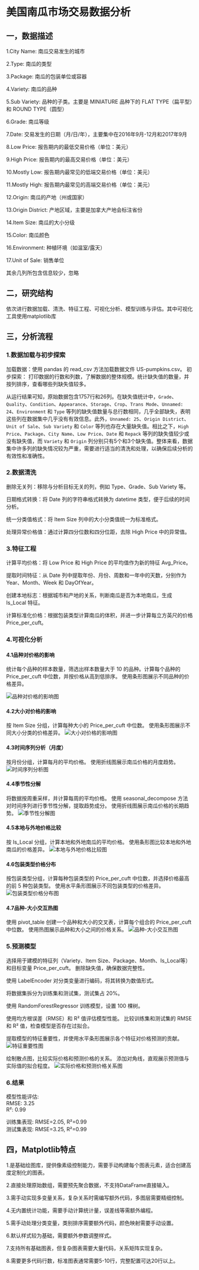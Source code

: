 # 美国南瓜市场交易数据分析

## 一，数据描述
1.City Name: 南瓜交易发生的城市  

2.Type: 南瓜的类型

3.Package: 南瓜的包装单位或容器

4.Variety: 南瓜的品种

5.Sub Variety: 品种的子类。主要是 MINIATURE 品种下的 FLAT TYPE（扁平型）和 ROUND TYPE（圆型）

6.Grade: 南瓜等级

7.Date: 交易发生的日期（月/日/年），主要集中在2016年9月-12月和2017年9月

8.Low Price: 报告期内的最低交易价格（单位：美元）

9.High Price: 报告期内的最高交易价格（单位：美元）

10.Mostly Low: 报告期内最常见的低端交易价格（单位：美元）

11.Mostly High: 报告期内最常见的高端交易价格（单位：美元）

12.Origin: 南瓜的产地（州或国家）

13.Origin District: 产地区域，主要是加拿大产地会标注省份

14.Item Size: 南瓜的大小分级

15.Color: 南瓜颜色

16.Environment: 种植环境（如温室/露天）

17.Unit of Sale: 销售单位

其余几列所包含信息较少，忽略

## 二，研究结构
依次进行数据加载、清洗、特征工程、可视化分析、模型训练与评估。其中可视化工具使用matplotlib库

## 三，分析流程
### 1.数据加载与初步探索
加载数据：使用 pandas 的 read_csv 方法加载数据文件 US-pumpkins.csv。
初步探索： 打印数据的行数和列数，了解数据的整体规模。统计缺失值的数量，并按列排序，查看哪些列缺失值较多。

从运行结果可知，原始数据包含1757行和26列。在缺失值统计中，`Grade`、`Quality`、`Condition`、`Appearance`、`Storage`、`Crop`、`Trans Mode`、`Unnamed: 24`、`Environment` 和 `Type` 等列的缺失值数量与总行数相同，几乎全部缺失，表明这些列在数据集中几乎没有有效信息。此外，`Unnamed: 25`、`Origin District`、`Unit of Sale`、`Sub Variety` 和 `Color` 等列也存在大量缺失值。相比之下，`High Price`、`Package`、`City Name`、`Low Price`、`Date` 和 `Repack` 等列的缺失值较少或没有缺失值，而 `Variety` 和 `Origin` 列分别只有5个和3个缺失值。整体来看，数据集中许多列的缺失情况较为严重，需要进行适当的清洗和处理，以确保后续分析的有效性和准确性。

### 2.数据清洗
删除无关列：移除与分析目标无关的列，例如 Type、Grade、Sub Variety 等。  

日期格式转换：将 Date 列的字符串格式转换为 datetime 类型，便于后续的时间分析。

统一分类值格式：将 Item Size 列中的大小分类值统一为标准格式。  

处理异常价格值：通过计算四分位数和四分位距，去除 High Price 中的异常值。

### 3.特征工程
计算平均价格：将 Low Price 和 High Price 的平均值作为新的特征 Avg_Price。

提取时间特征：从 Date 列中提取年份、月份、周数和一年中的天数，分别作为 Year、Month、Week 和 DayOfYear。

创建本地标志：根据城市和产地的关系，判断南瓜是否为本地南瓜，生成 Is_Local 特征。

计算标准化价格：根据包装类型计算南瓜的体积，并进一步计算每立方英尺的价格 Price_per_cuft。

### 4.可视化分析
#### 4.1品种对价格的影响
统计每个品种的样本数量，筛选出样本数量大于 10 的品种。计算每个品种的 Price_per_cuft 中位数，并按价格从高到低排序。
使用条形图展示不同品种的价格差异。

![品种对价格的影响图](docs/Figure_1.png)

#### 4.2大小对价格的影响
按 Item Size 分组，计算每种大小的 Price_per_cuft 中位数。
使用条形图展示不同大小分类的价格差异。
![大小对价格的影响图](docs/Figure_2.png)

#### 4.3时间序列分析（月度）
按月份分组，计算每月的平均价格。
使用折线图展示南瓜价格的月度趋势。
![时间序列分析图](docs/Figure_3.png)

#### 4.4季节性分解
将数据按周重采样，并计算每周的平均价格。
使用 seasonal_decompose 方法对时间序列进行季节性分解，提取趋势成分。
使用折线图展示南瓜价格的长期趋势。
![季节性分解图](docs/Figure_4.png)

#### 4.5本地与外地价格比较
按 Is_Local 分组，计算本地和外地南瓜的平均价格。
使用条形图比较本地和外地南瓜的价格差异。
![本地与外地价格比较图](docs/Figure_5.png)

#### 4.6包装类型价格分布
按包装类型分组，计算每种包装类型的 Price_per_cuft 中位数，并选择价格最高的前 5 种包装类型。
使用水平条形图展示不同包装类型的价格差异。
![包装类型价格分布图](docs/Figure_6.png)

#### 4.7品种-大小交互热图
使用 pivot_table 创建一个品种和大小的交叉表，计算每个组合的 Price_per_cuft 中位数。
使用热图展示品种和大小之间的价格关系。
![品种-大小交互热图](docs/Figure_7.png)

### 5.预测模型
选择用于建模的特征列（Variety、Item Size、Package、Month、Is_Local等）和目标变量 Price_per_cuft。
删除缺失值，确保数据完整性。

使用 LabelEncoder 对分类变量进行编码，将其转换为数值形式。

将数据集拆分为训练集和测试集，测试集占 20%。

使用 RandomForestRegressor 训练模型，设置 100 棵树。

使用均方根误差（RMSE）和 R² 值评估模型性能。
比较训练集和测试集的 RMSE 和 R² 值，检查模型是否存在过拟合。

提取模型的特征重要性，并使用水平条形图展示各个特征对价格预测的贡献。
![特征重要性图](docs/Figure_8.png)

绘制散点图，比较实际价格和预测价格的关系。
添加对角线，直观展示预测值与实际值的拟合程度。
![实际价格和预测价格关系图](docs/Figure_9.png)

### 6.结果
模型性能评估:  
RMSE: 3.25  
R²: 0.99

训练集表现: RMSE=2.05, R²=0.99  
测试集表现: RMSE=3.25, R²=0.99

## 四，Matplotlib特点
1.是基础绘图库，提供像素级控制能力，需要手动构建每个图表元素，适合创建高度定制化的图表。

2.直接处理原始数组，需要预先聚合数据，不支持DataFrame直接输入。

3.需手动实现多变量关系，复杂关系时需编写额外代码，多图层需要精细控制。

4.无内置统计功能，需要手动计算统计量，误差线等需额外编程。

5.需手动处理分类变量，类别排序需要额外代码，颜色映射需要手动设置。

6.默认样式较为基础，需要额外参数调整样式。

7.支持所有基础图表，但复杂图表需要大量代码，关系矩阵实现复杂。

8.需要更多代码行数，标准图表通常需要5-10行，完整配置可达20行以上。

